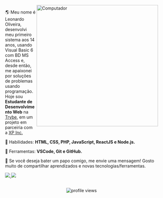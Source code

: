<img src="https://raw.githubusercontent.com/MicaelliMedeiros/micaellimedeiros/master/image/computer-illustration.png" min-width="400px" max-width="400px" width="400px" align="right" alt="Computador">

<p align="left"> 
  🌎 Meu nome é Leonardo Oliveira, desenvolvi meu primeiro sistema aos 14 anos, usando Visual Basic 6 com BD MS Access e, desde então, me apaixonei por soluções de problemas usando programação. Hoje sou <strong>Estudante de Desenvolvimento Web</strong> na <a href="https://betrybe.com/" target="_blank">Trybe</a>, em um projeto em parceiria com a <a href="https://www.xpinc.com/" target="_blank">XP Inc.</a>
</p>

<p align="left">
  🦄 Habilidades: <strong>HTML, CSS, PHP, JavaScript, ReactJS e Node.js.</strong>
</p>

<p align="left">
  💼 Ferramentas: <strong>VSCode, Git e GitHub.</strong>
</p>

<p align="left">
  💌 Se você deseja bater um papo comigo, me envie uma mensagem! Gosto muito de compartilhar aprendizados e novas tecnologias/ferramentas.
</p>

<p align="left">
  <a href="https://www.linkedin.com/in/leostk" alt="Linkedin">
    <img src="https://img.shields.io/badge/-LinkedIn-%230077B5?style=for-the-badge&logo=linkedin&logoColor=white" target="_blank">
  </a>
  
  <a href="https://t.me/leostk" alt="Telegram">
    <img src="https://img.shields.io/badge/Telegram-2CA5E0?style=for-the-badge&logo=telegram&logoColor=white" target="_blank">
  </a>
</p>
<div align="center">
 <br>
  <img src="https://komarev.com/ghpvc/?username=agsleonardo" alt="profile views" />
</div>
